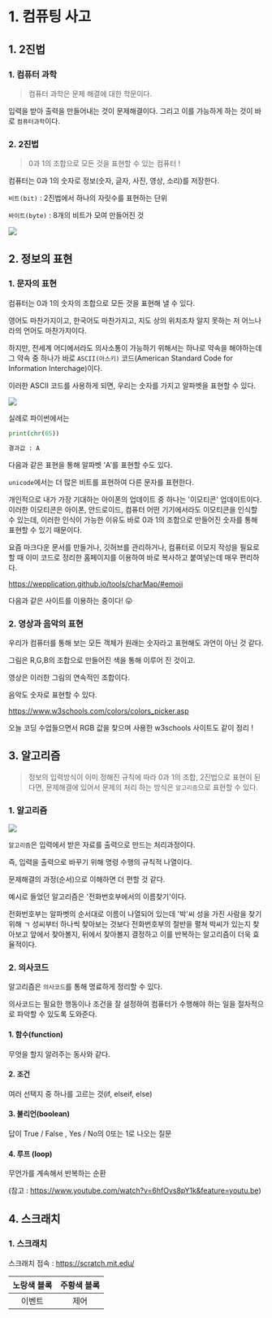 # 1. 컴퓨팅 사고

## 1. 2진법

### 1. 컴퓨터 과학

> 컴퓨터 과학은 문제 해결에 대한 학문이다.

입력을 받아 출력을 만들어내는 것이 문제해결이다. 그리고 이를 가능하게 하는 것이 바로 `컴퓨터과학`이다.





### 2. 2진법

> 0과 1의 조합으로 모든 것을 표현할 수 있는 컴퓨터 !

컴퓨터는 0과 1의 숫자로 정보(숫자, 글자, 사진, 영상, 소리)를 저장한다.

`비트(bit)` : 2진법에서 하나의 자릿수를 표현하는 단위

`바이트(byte)` : 8개의 비트가 모여 만들어진 것

![](C:\Users\user\Desktop\단위.png)









## 2. 정보의 표현

### 1. 문자의 표현

컴퓨터는 0과 1의 숫자의 조합으로 모든 것을 표현해 낼 수 있다.

영어도 마찬가지이고, 한국어도 마찬가지고, 지도 상의 위치조차 알지 못하는 저 어느나라의 언어도 마찬가지이다.

하지만, 전세계 어디에서라도 의사소통이 가능하기 위해서는 하나로 약속을 해야하는데 그 약속 중 하나가 바로 `ASCII(아스키)` 코드(American Standard Code for Information Interchage)이다. 

이러한 ASCII 코드를 사용하게 되면, 우리는 숫자를 가지고 알파벳을 표현할 수 있다.

![](C:\Users\user\Desktop\영어.png)



실례로 파이썬에서는

```python
print(chr(65))

결과값 : A
```

다음과 같은 표현을 통해 알파벳 'A'를 표현할 수도 있다.



`unicode`에서는 더 많은 비트를 표현하여 다른 문자를 표현한다.

개인적으로 내가 가장 기대하는 아이폰의 업데이트 중 하나는 '이모티콘' 업데이트이다. 이러한 이모티콘은 아이폰, 안드로이드, 컴퓨터 어떤 기기에서라도 이모티콘을 인식할 수 있는데, 이러한 인식이 가능한 이유도 바로 0과 1의 조합으로 만들어진 숫자를 통해 표현할 수 있기 때문이다.



요즘 마크다운 문서를 만들거나, 깃허브를 관리하거나, 컴퓨터로 이모지 작성을 필요로 할 때 이미 코드로 정리한 홈페이지를 이용하여 바로 복사하고 붙여넣는데 매우 편리하다.

https://wepplication.github.io/tools/charMap/#emoji

다음과 같은 사이트를 이용하는 중이다! 😛





### 2. 영상과 음악의 표현

우리가 컴퓨터를 통해 보는 모든 객체가 원래는 숫자라고 표현해도 과언이 아닌 것 같다. 

그림은 R,G,B의 조합으로 만들어진 색을 통해 이루어 진 것이고.

영상은 이러한 그림의 연속적인 조합이다.

음악도 숫자로 표현할 수 있다.

https://www.w3schools.com/colors/colors_picker.asp

오늘 코딩 수업들으면서 RGB 값을 찾으며 사용한 w3schools 사이트도 같이 정리 !









## 3. 알고리즘

> 정보의 입력방식이 이미 정해진 규칙에 따라 0과 1의 조합, 2진법으로 표현이 된다면, 문제해결에 있어서 문제의 처리 하는 방식은 `알고리즘`으로 표현할 수 있다.

### 1. 알고리즘

![](C:\Users\user\Desktop\알고리즘.png)

`알고리즘`은 입력에서 받은 자료를 출력으로 만드는 처리과정이다.

즉, 입력을 출력으로 바꾸기 위해 명령 수행의 규칙적 나열이다.

문제해결의 과정(순서)으로 이해하면 더 편할 것 같다.



예시로 들었던 알고리즘은 '전화번호부에서의 이름찾기'이다.

전화번호부는 알파벳의 순서대로 이름이 나열되어 있는데 '박'씨 성을 가진 사람을 찾기 위해 ㄱ 성씨부터 하나씩 찾아보는 것보다 전화번호부의 절반을 펼쳐 박씨가 있는지 찾아보고 앞에서 찾아볼지, 뒤에서 찾아볼지 결정하고 이를 반복하는 알고리즘이 더욱 효율적이다.





### 2. 의사코드

알고리즘은 `의사코드`를 통해 명료하게 정리할 수 있다.

의사코드는 필요한 행동이나 조건을 잘 설정하여 컴퓨터가 수행해야 하는 일을 절차적으로 파악할 수 있도록 도와준다.



#### 1. 함수(function)

무엇을 할지 알려주는 동사와 같다.



#### 2. 조건

여러 선택지 중 하나를 고르는 것(if, elseif, else)



#### 3. 불리언(boolean)

답이 True / False , Yes / No의 0또는 1로 나오는 질문

#### 4. 루프 (loop)

무언가를 계속해서 반복하는 순환



(참고 : https://www.youtube.com/watch?v=6hfOvs8pY1k&feature=youtu.be)







## 4. 스크래치

### 1. 스크래치

스크래치 접속 : https://scratch.mit.edu/

| 노랑색 블록 | 주황색 블록 |
| :---------: | :---------: |
|   이벤트    |    제어     |


